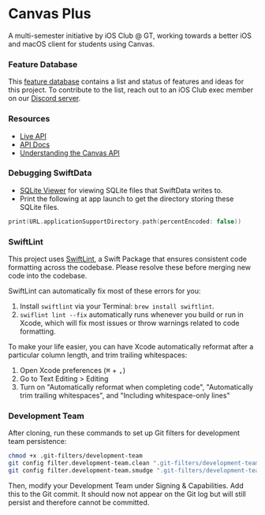 # Canvas Plus
A multi-semester initiative by iOS Club @ GT, working towards a better iOS and macOS client for students using Canvas.

### Feature Database

This [feature database](https://gt-ios-club.notion.site/d2d21e2e80f3417d8528553f11a352c6?v=0b027440f1f440a3a221de8c108bf13e&pvs=4) contains a list and status of features and ideas for this project. To contribute to the list, reach out to an iOS Club exec member on our [Discord server](https://discord.gg/Kbs7zhSPex).

### Resources
- [Live API](https://gatech.instructure.com/doc/api/live#!/access_tokens.json)
- [API Docs](https://canvas.instructure.com/doc/api/assignments.html)
- [Understanding the Canvas API](https://community.canvaslms.com/t5/Canvas-Developers-Group/Canvas-APIs-Getting-started-the-practical-ins-and-outs-gotchas/ba-p/263685)

### Debugging SwiftData
- [SQLite Viewer](https://sqlitebrowser.org/blog/version-3-13-1-released/) for viewing SQLite files that SwiftData writes to.
- Print the following at app launch to get the directory storing these SQLite files.

```swift
print(URL.applicationSupportDirectory.path(percentEncoded: false))
```

### SwiftLint

This project uses [SwiftLint](https://github.com/realm/SwiftLint), a Swift Package that ensures consistent code formatting across the codebase. Please resolve these before merging new code into the codebase.

SwiftLint can automatically fix most of these errors for you:

1. Install `swiftlint` via your Terminal: `brew install swiftlint`.
2. `swiflint lint --fix` automatically runs whenever you build or run in Xcode, which will fix most issues or throw warnings related to code formatting.

To make your life easier, you can have Xcode automatically reformat after a particular column length, and trim trailing whitespaces:

1. Open Xcode preferences (<kbd>⌘</kbd> + <kbd>,</kbd>)
2. Go to Text Editing > Editing
3. Turn on "Automatically reformat when completing code", "Automatically trim trailing whitespaces", and "Including whitespace-only lines"

### Development Team

After cloning, run these commands to set up Git filters for development team persistence:

```bash
chmod +x .git-filters/development-team
git config filter.development-team.clean ".git-filters/development-team clean"
git config filter.development-team.smudge ".git-filters/development-team smudge"
```

Then, modify your Development Team under Signing & Capabilities. Add this to the Git commit. It should now not appear on the Git log but will still persist and therefore cannot be committed.
